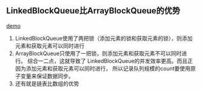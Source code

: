 ## LinkedBlockQueue比ArrayBlockQueue的优势
[demo](/Users/xuyabo/Documents/java/thinkingInJavaPractice/src/main/java/concurrence_m/pratical/blockAndQuenue/LinkedBlockingQueueDemo.java)
1. LinkedBlockQueue使用了两把锁（添加元素的锁和获取元素的锁），则添加元素和获取元素可以同时进行
2. ArrayBlockQueue只使用了一把锁，则添加元素和获取元素不可以同时进行。
综合一二点，这就导致了  LinkedBlockQueue的并发效率更高。而且正因为添加元素和获取元素可以同时进行，
所以记录队列规模的count要使用原子变量来保证数据同步。
3. 还有就是链表比数组的优势



